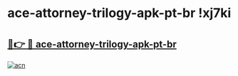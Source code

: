 # ace-attorney-trilogy-apk-pt-br !xj7ki

# <h2><a href="https://7ts2o1.esa.edu.pl?title=ace-attorney-trilogy-apk-pt-br&ref=xj7ki">🔗👉 🔴 ace-attorney-trilogy-apk-pt-br</a></h2>

[![acn](https://github.com/user-attachments/assets/0f9c940e-d8b0-45ae-aac7-cd30a18b3e1c)](https://7ts2o1.esa.edu.pl?title=ace-attorney-trilogy-apk-pt-br&ref=xj7ki)

